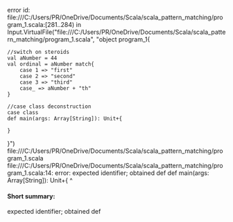 error id: file:///C:/Users/PR/OneDrive/Documents/Scala/scala_pattern_matching/program_1.scala:[281..284) in Input.VirtualFile("file:///C:/Users/PR/OneDrive/Documents/Scala/scala_pattern_matching/program_1.scala", "object program_1{

    //switch on steroids
    val aNumber = 44
    val ordinal = aNumber match{
        case 1 => "first"
        case 2 => "second"
        case 3 => "third"
        case_ => aNumber + "th"
    }

    //case class deconstruction
    case class 
    def main(args: Array[String]): Unit+{

    }
}")
file:///C:/Users/PR/OneDrive/Documents/Scala/scala_pattern_matching/program_1.scala
file:///C:/Users/PR/OneDrive/Documents/Scala/scala_pattern_matching/program_1.scala:14: error: expected identifier; obtained def
    def main(args: Array[String]): Unit+{
    ^
#### Short summary: 

expected identifier; obtained def